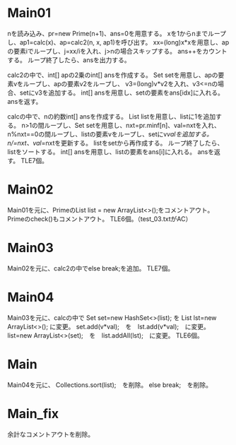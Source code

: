 # Main01
nを読み込み、pr=new Prime(n+1)、ans=0を用意する。
xを1からnまでループし、ap1=calc(x)、ap=calc2(n, x, ap1)を呼び出す。
xx=(long)x*xを用意し、apの要素iでループし、j=xx/iを入れ、j>nの場合スキップする。
ans++をカウントする。
ループ終了したら、ansを出力する。

calc2の中で、int[] apの2乗のint\[\] ansを作成する。
Set<Integer> setを用意し、apの要素vをループし、apの要素v2をループし、
v3=(long)v*v2を入れ、v3<=nの場合、setにv3を追加する。
int[] ansを用意し、setの要素をans\[idx\]に入れる。
ansを返す。

calcの中で、nの約数int\[\] ansを作成する。
List<Integer> listを用意し、listに1を追加する。
n>1の間ループし、Set<Integer> setを用意し、nxt=pr.minf[n]、val=nxtを入れ、
n%nxt==0の間ループし、listの要素vをループし、setにv*valを追加する。
n/=nxt、val*=nxtを更新する。
listをsetから再作成する。
ループ終了したら、listをソートする。
int[] ansを用意し、listの要素をans\[i\]に入れる。
ansを返す。
TLE7個。

# Main02
Main01を元に、PrimeのList<Integer> list = new ArrayList<>();をコメントアウト。
Primeのcheck()もコメントアウト。
TLE6個。（test\_03.txtがAC）

# Main03
Main02を元に、calc2の中でelse break;を追加。
TLE7個。

# Main04
Main03を元に、calcの中で
Set<Integer> set=new HashSet<>(list);
を
List<Integer> lst=new ArrayList<>();
に変更。
set.add(v\*val);　を　lst.add(v\*val);　に変更。
list=new ArrayList<>(set);　を　list.addAll(lst);　に変更。
TLE6個。

# Main
Main04を元に、
Collections.sort(list);　を削除。
else break;　を削除。

# Main_fix
余計なコメントアウトを削除。

